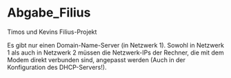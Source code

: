 # Abgabe_Filius
Timos und Kevins Filius-Projekt

Es gibt nur einen Domain-Name-Server (in Netzwerk 1). 
Sowohl in Netzwerk 1 als auch in Netzwerk 2 müssen die Netzwerk-IPs der Rechner,
die mit dem Modem direkt verbunden sind, angepasst werden (Auch in der Konfiguration des DHCP-Servers!).

